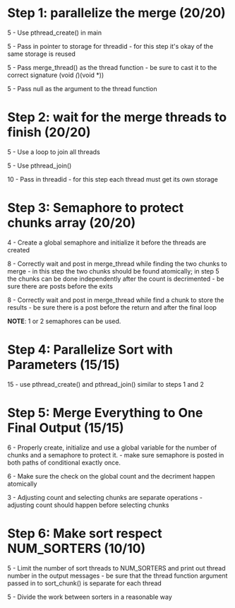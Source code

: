 # Step 1: parallelize the merge (20/20)

5 - Use pthread\_create() in main

5 - Pass in pointer to storage for threadid - for this step it's okay of
	the same storage is reused

5 - Pass merge\_thread() as the thread function - be sure to cast it to
	the correct signature (void *(*)(void *))

5 - Pass null as the argument to the thread function

# Step 2: wait for the merge threads to finish (20/20)

5 - Use a loop to join all threads

5 - Use pthread\_join()

10 - Pass in threadid - for this step each thread must get its own storage

# Step 3: Semaphore to protect chunks array (20/20)

4 - Create a global semaphore and initialize it before the threads are created

8 - Correctly wait and post in merge\_thread while finding the two
	chunks to merge
	- in this step the two chunks should be found atomically; in step
	  5 the chunks can be done independently after the count is decrimented 
	- be sure there are posts before the exits

8 - Correctly wait and post in merge\_thread while find a chunk to store
	the results
	- be sure there is a post before the return and after the final loop

**NOTE**: 1 or 2 semaphores can be used.

# Step 4: Parallelize Sort with Parameters (15/15)

15 - use pthread\_create() and pthread\_join() similar to steps 1 and 2

# Step 5: Merge Everything to One Final Output (15/15)

6 - Properly create, initialize and use a global variable for the
	number of chunks and a semaphore to protect it.
	- make sure semaphore is posted in both paths of conditional
      exactly once.

6 - Make sure the check on the global count and the decriment happen
	atomically
  
3 - Adjusting count and selecting chunks are separate operations
	- adjusting count should happen before selecting chunks

# Step 6: Make sort respect NUM\_SORTERS (10/10)

5 - Limit the number of sort threads to NUM\_SORTERS and print out
	thread number in the output messages
	- be sure that the thread function argument passed in to
      sort\_chunk() is separate for each thread

5 - Divide the work between sorters in a reasonable way
